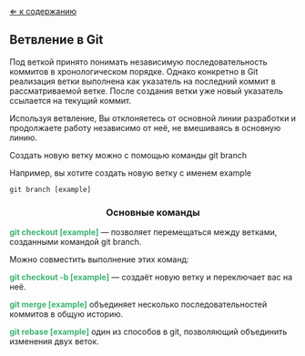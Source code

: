 [&lArr; к содержанию](readme.md)

## Ветвление в Git 

Под веткой принято понимать независимую последовательность коммитов в хронологическом порядке. Однако конкретно в Git реализация ветки выполнена как указатель на последний коммит в рассматриваемой ветке. После создания ветки уже новый указатель ссылается на текущий коммит.

Используя ветвление, Вы отклоняетесь от основной линии разработки и продолжаете работу независимо от неё, не вмешиваясь в основную линию.

Создать новую ветку можно с помощью команды git branch

Например, вы хотите создать новую ветку с именем example

~~~
git branch [example]
~~~

### <center> Основные команды </center>


<font color=#3CB371> **git checkout [example]**</font> — позволяет перемещаться между ветками, созданными командой git branch.

Можно совместить выполнение этих команд:

<font color=#3CB371> **git checkout -b [example]**</font> — создаёт новую ветку и переключает вас на неё.

 <font color=#3CB371>**git merge [example]**</font> объединяет несколько последовательностей коммитов в общую историю.

 <font color=#3CB371>**git rebase [example]**</font> один из способов в git, позволяющий объединить изменения двух веток.